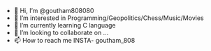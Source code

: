- 👋 Hi, I’m @goutham808080
- 👀 I’m interested in  Programming/Geopolitics/Chess/Music/Movies
- 🌱 I’m currently learning C language
- 💞️ I’m looking to collaborate on ...
- 📫 How to reach me INSTA- goutham_808

<!---
goutham808080/goutham808080 is a ✨ special ✨ repository because its `README.md` (this file) appears on your GitHub profile.
You can click the Preview link to take a look at your changes.
--->
